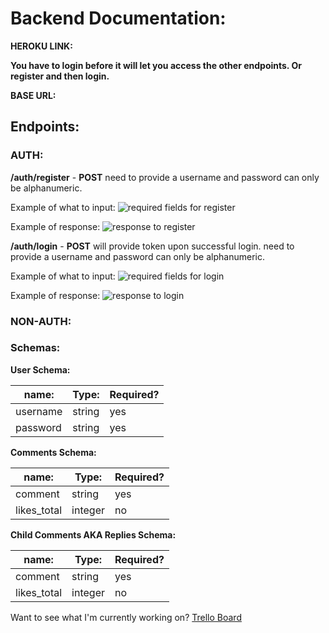 # Backend Documentation:

**HEROKU LINK:**

**You have to login before it will let you access the other endpoints. Or register and then login.**

**BASE URL:**

## Endpoints:

### AUTH:

**/auth/register** - **POST** need to provide a username and password can only be alphanumeric.

Example of what to input:
![required fields for register](register.PNG)

Example of response:
![response to register](registerRes.PNG)

**/auth/login** - **POST** will provide token upon successful login. need to provide a username and password can only be alphanumeric.

Example of what to input:
![required fields for login](login.PNG)

Example of response:
![response to login](loginRes.PNG)

### NON-AUTH:

### Schemas:

**User Schema:**

| name:    | Type:  | Required? |
| -------- | ------ | --------- |
| username | string | yes       |
| password | string | yes       |

**Comments Schema:**

| name:       | Type:   | Required? |
| ----------- | ------- | --------- |
| comment     | string  | yes       |
| likes_total | integer | no        |

**Child Comments AKA Replies Schema:**

| name:       | Type:   | Required? |
| ----------- | ------- | --------- |
| comment     | string  | yes       |
| likes_total | integer | no        |

Want to see what I'm currently working on? [Trello Board](https://trello.com/b/YnVywd2D/backend-saltyhackers2)

[^1]: Made by: Myco Sullivan
